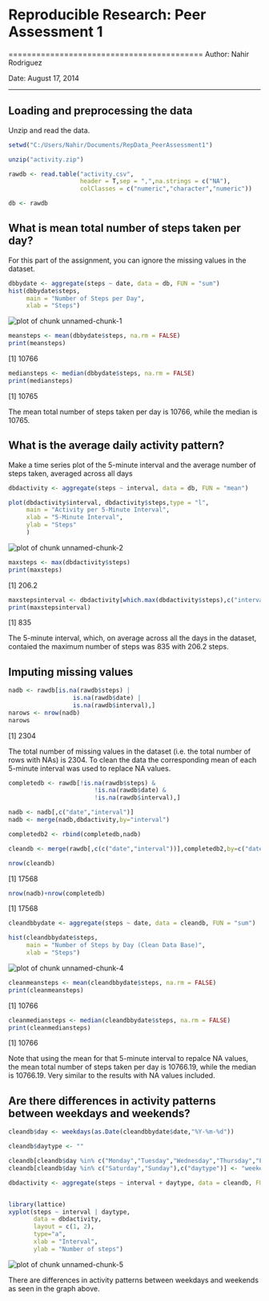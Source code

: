 # Reproducible Research: Peer Assessment 1
==========================================
Author: Nahir Rodriguez 

Date: August 17, 2014

---


## Loading and preprocessing the data
Unzip and read the data.


```r
setwd("C:/Users/Nahir/Documents/RepData_PeerAssessment1")

unzip("activity.zip")

rawdb <- read.table("activity.csv",
                    header = T,sep = ",",na.strings = c("NA"),
                    colClasses = c("numeric","character","numeric"))

db <- rawdb
```

## What is mean total number of steps taken per day?
For this part of the assignment, you can ignore the missing values in the dataset.


```r
dbbydate <- aggregate(steps ~ date, data = db, FUN = "sum")
hist(dbbydate$steps,
     main = "Number of Steps per Day",
     xlab = "Steps")
```

![plot of chunk unnamed-chunk-1](figure/unnamed-chunk-1.png) 

```r
meansteps <- mean(dbbydate$steps, na.rm = FALSE)
print(meansteps)
```

[1] 10766

```r
mediansteps <- median(dbbydate$steps, na.rm = FALSE)
print(mediansteps)
```

[1] 10765

The mean total number of steps taken per day is 10766, while the median is 10765.


## What is the average daily activity pattern?
Make a time series plot  of the 5-minute interval and the average number of steps taken, averaged across all days


```r
dbdactivity <- aggregate(steps ~ interval, data = db, FUN = "mean")

plot(dbdactivity$interval, dbdactivity$steps,type = "l",
     main = "Activity per 5-Minute Interval",
     xlab = "5-Minute Interval",
     ylab = "Steps"
     )
```

![plot of chunk unnamed-chunk-2](figure/unnamed-chunk-2.png) 

```r
maxsteps <- max(dbdactivity$steps)
print(maxsteps)
```

[1] 206.2

```r
maxstepsinterval <- dbdactivity[which.max(dbdactivity$steps),c("interval")]
print(maxstepsinterval)
```

[1] 835

The 5-minute interval, which, on average across all the days in the dataset, contaied the maximum number of steps was 835 with 206.2 steps.

## Imputing missing values



```r
nadb <- rawdb[is.na(rawdb$steps) | 
                  is.na(rawdb$date) | 
                  is.na(rawdb$interval),]
narows <- nrow(nadb)
narows
```

[1] 2304

The total number of missing values in the dataset (i.e. the total number of rows with NAs) is 2304. To clean the data the corresponding mean of each 5-minute interval was used to replace NA values.



```r
completedb <- rawdb[!is.na(rawdb$steps) & 
                        !is.na(rawdb$date) & 
                        !is.na(rawdb$interval),]

nadb <- nadb[,c("date","interval")]
nadb <- merge(nadb,dbdactivity,by="interval")

completedb2 <- rbind(completedb,nadb)

cleandb <- merge(rawdb[,c(c("date","interval"))],completedb2,by=c("date","interval"),sort = FALSE)

nrow(cleandb)
```

[1] 17568

```r
nrow(nadb)+nrow(completedb)
```

[1] 17568

```r
cleandbbydate <- aggregate(steps ~ date, data = cleandb, FUN = "sum")

hist(cleandbbydate$steps,
     main = "Number of Steps by Day (Clean Data Base)",
     xlab = "Steps")
```

![plot of chunk unnamed-chunk-4](figure/unnamed-chunk-4.png) 

```r
cleanmeansteps <- mean(cleandbbydate$steps, na.rm = FALSE)
print(cleanmeansteps)
```

[1] 10766

```r
cleanmediansteps <- median(cleandbbydate$steps, na.rm = FALSE)
print(cleanmediansteps)
```

[1] 10766

Note that using the mean for that 5-minute interval to repalce NA values, the mean total number of steps taken per day is 10766.19, while the median is 10766.19. Very similar to the results with NA values included.



## Are there differences in activity patterns between weekdays and weekends?


```r
cleandb$day <- weekdays(as.Date(cleandbbydate$date,"%Y-%m-%d"))

cleandb$daytype <- ""

cleandb[cleandb$day %in% c("Monday","Tuesday","Wednesday","Thursday","Friday"),c("daytype")] <- "weekday"
cleandb[cleandb$day %in% c("Saturday","Sunday"),c("daytype")] <- "weekend"

dbdactivity <- aggregate(steps ~ interval + daytype, data = cleandb, FUN = "mean")


library(lattice)
xyplot(steps ~ interval | daytype, 
       data = dbdactivity, 
       layout = c(1, 2),
       type="a",
       xlab = "Interval",
       ylab = "Number of steps")
```

![plot of chunk unnamed-chunk-5](figure/unnamed-chunk-5.png) 

There are differences in activity patterns between weekdays and weekends as seen in the graph above.
